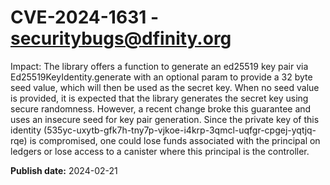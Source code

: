# CVE-2024-1631 - securitybugs@dfinity.org

Impact: The library offers a function to generate an ed25519 key pair via Ed25519KeyIdentity.generate with an optional param to provide a 32 byte seed value, which will then be used as the secret key. When no seed value is provided, it is expected that the library generates the secret key using secure randomness. However, a recent change broke this guarantee and uses an insecure seed for key pair generation. Since the private key of this identity (535yc-uxytb-gfk7h-tny7p-vjkoe-i4krp-3qmcl-uqfgr-cpgej-yqtjq-rqe) is compromised, one could lose funds associated with the principal on ledgers or lose access to a canister where this principal is the controller. 


**Publish date:** 2024-02-21
